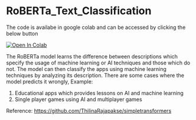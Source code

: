 # RoBERTa_Text_Classification

The code is availabe in google colab and can be accessed by clicking the below button

[![Open In Colab](https://colab.research.google.com/assets/colab-badge.svg)](https://colab.research.google.com/drive/1wvrgcSFl5VMOn-VOAbmOPmqkSN1DUrAr?authuser=1#scrollTo=FRNajfEL_WZB)

The RoBERTa model learns the difference between descriptions which specify the usage of machine learning or AI techniques and those which do not. The model can then classify the apps using machine learning techniques by analyzing its description. There are some cases where the model predicts it wrongly, 
Example:

1. Educational apps which provides lessons on AI and machine learning
2. Single player games using AI and multiplayer games

Reference:
https://github.com/ThilinaRajapakse/simpletransformers
